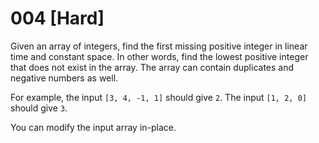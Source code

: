# 004 [Hard]

Given an array of integers, find the first missing positive integer in linear
time and constant space. In other words, find the lowest positive integer that
does not exist in the array. The array can contain duplicates and negative
numbers as well.

For example, the input `[3, 4, -1, 1]` should give `2`. The input `[1, 2, 0]`
should give `3`.

You can modify the input array in-place.
